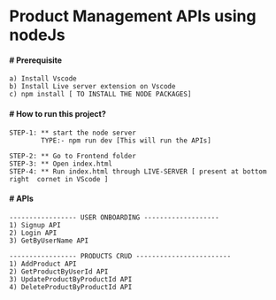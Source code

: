 # Product Management APIs using nodeJs

#### # Prerequisite
    a) Install Vscode
    b) Install Live server extension on Vscode
    c) npm install [ TO INSTALL THE NODE PACKAGES]


#### # How to run this project?

    STEP-1: ** start the node server 
            TYPE:- npm run dev [This will run the APIs]

    STEP-2: ** Go to Frontend folder 
    STEP-3: ** Open index.html
    STEP-4: ** Run index.html through LIVE-SERVER [ present at bottom right  cornet in VScode ]

#### # APIs
    ----------------- USER ONBOARDING -------------------
    1) Signup API
    2) Login API
    3) GetByUserName API
    
    ----------------- PRODUCTS CRUD ------------------------
    1) AddProduct API
    2) GetProductByUserId API
    3) UpdateProductByProductId API
    4) DeleteProductByProductId API

